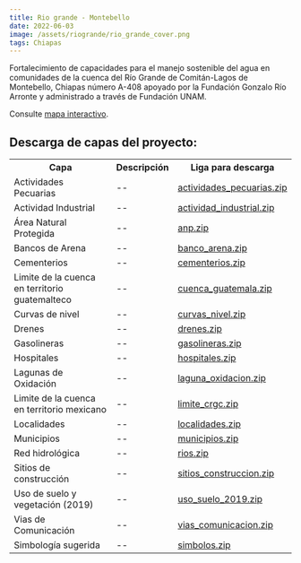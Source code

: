 ```yaml
---
title: Rio grande - Montebello
date: 2022-06-03
image: /assets/riogrande/rio_grande_cover.png
tags: Chiapas
---
```


Fortalecimiento de capacidades para el manejo sostenible del agua en comunidades de la cuenca del Río Grande de Comitán-Lagos de Montebello, Chiapas número A-408 apoyado por la Fundación Gonzalo Río Arronte y administrado a través de Fundación UNAM.

Consulte [mapa interactivo](http://chiapas.k.vu/lizmap/index.php/view/map/?repository=chiapas2&project=MapaWeb).

    
## Descarga de capas del proyecto: 
 
    
<table>
<tr>
<th>Capa</th>
<th>Descripción</th>
<th>Liga para descarga</th>
</tr>
<tr>
<td>Actividades Pecuarias</td>
<td>--</td>
<td><a href="/assets/riogrande/actividades_pecuarias.zip" download>
actividades_pecuarias.zip
</a></td>
</tr>
<tr>
<td>Actividad Industrial</td>
<td>--</td>
<td><a href="/assets/riogrande/actividad_industrial.zip" download>
actividad_industrial.zip
</a></td>
</tr>
<tr>
<td>Área Natural Protegida</td>
<td>--</td>
<td><a href="/assets/riogrande/anp.zip" download>
anp.zip
</a></td>
</tr>

<tr>
<td>Bancos de Arena</td>
<td>--</td>
<td><a href="/assets/riogrande/banco_arena.zip" download>
banco_arena.zip
</a></td>
</tr>
<tr>
<td>Cementerios</td>
<td>--</td>
<td><a href="/assets/riogrande/cementerios.zip" download>
cementerios.zip
</a></td>
</tr>
<tr>
<td>Limite de la cuenca en territorio guatemalteco</td>
<td>--</td>
<td><a href="/assets/riogrande/cuenca_guatemala.zip" download>
cuenca_guatemala.zip
</a></td>
</tr>
<tr>
<td>Curvas de nivel</td>
<td>--</td>
<td><a href="/assets/riogrande/curvas_nivel.zip" download>
curvas_nivel.zip
</a></td>
</tr>
<tr>
<td>Drenes</td>
<td>--</td>
<td><a href="/assets/riogrande/drenes.zip" download>
drenes.zip
</a></td>
</tr>
<tr>
<td>Gasolineras</td>
<td>--</td>
<td><a href="/assets/riogrande/gasolineras.zip" download>
gasolineras.zip
</a></td>
</tr>
<tr>
<td>Hospitales</td>
<td>--</td>
<td><a href="/assets/riogrande/hospitales.zip" download>
hospitales.zip
</a></td>
</tr>
<tr>
<td>Lagunas de Oxidación</td>
<td>--</td>
<td><a href="/assets/riogrande/laguna_oxidacion.zip" download>
laguna_oxidacion.zip
</a></td>
</tr>
<tr>
<td>Limite de la cuenca en territorio mexicano</td>
<td>--</td>
<td><a href="/assets/riogrande/limite_crgc.zip" download>
limite_crgc.zip
</a></td>
</tr>
<tr>
<td>Localidades</td>
<td>--</td>
<td><a href="/assets/riogrande/localidades.zip" download>
localidades.zip
</a></td>
</tr>
<tr>
<td>Municipios</td>
<td>--</td>
<td><a href="/assets/riogrande/municipios.zip" download>
municipios.zip
</a></td>
</tr>
<tr>
<td>Red hidrológica</td>
<td>--</td>
<td><a href="/assets/riogrande/rios.zip" download>
rios.zip
</a></td>
</tr>
<tr>
<td>Sitios de construcción</td>
<td>--</td>
<td><a href="/assets/riogrande/sitios_construccion.zip" download>
sitios_construccion.zip
</a></td>
</tr>
<tr>
<td>Uso de suelo y vegetación (2019)</td>
<td>--</td>
<td><a href="/assets/riogrande/uso_suelo_2019.zip" download>
uso_suelo_2019.zip
</a></td>
</tr>
<tr>
<td>Vias de Comunicación</td>
<td>--</td>
<td><a href="/assets/riogrande/vias_comunicacion.zip" download>
vias_comunicacion.zip
</a></td>
</tr>
<tr>
<td>Simbología sugerida</td>
<td>--</td>
<td><a href="/assets/riogrande/simbolos.zip" download>
simbolos.zip
</a></td>
</tr>
</table> 

